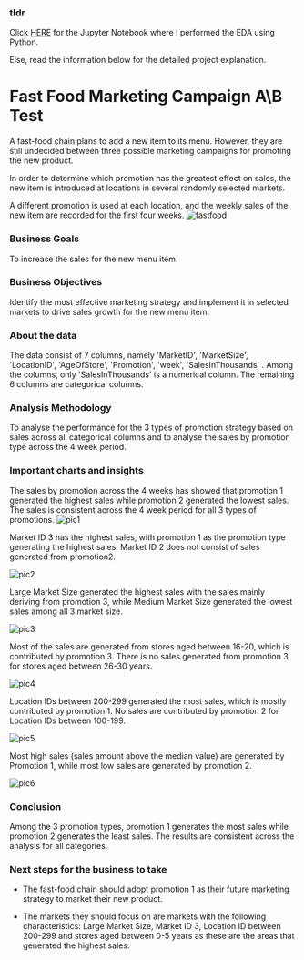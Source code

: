 ### tldr
Click [HERE](https://github.com/haiilingg/Business-Analytics-KYDP/blob/main/Python%20EDA/Python%20EDA%20FINAL%20PROJECT-HLT.ipynb) for the Jupyter Notebook where I performed the EDA using Python.

Else, read the information below for the detailed project explanation.

# Fast Food Marketing Campaign A\B Test
A fast-food chain plans to add a new item to its menu. However, they are still undecided between three possible marketing campaigns for promoting the new product. 

In order to determine which promotion has the greatest effect on sales, the new item is introduced at locations in several randomly selected markets. 

A different promotion is used at each location, and the weekly sales of the new item are recorded for the first four weeks.
![fastfood](https://github.com/haiilingg/Business-Analytics-KYDP/assets/130296433/ed8b75cf-55e4-4f6d-993a-94879397affe)

### Business Goals
To increase the sales for the new menu item.

### Business Objectives
Identify the most effective marketing strategy and implement it in selected markets to drive sales growth for the new menu item.

### About the data
The data consist of 7 columns, namely 'MarketID', 'MarketSize', 'LocationID', 'AgeOfStore', 'Promotion', 'week', 'SalesInThousands' . Among the columns, only 'SalesInThousands' is a numerical column. The remaining 6 columns are categorical columns.

### Analysis Methodology
To analyse the performance for the 3 types of promotion strategy based on sales across all categorical columns and to analyse the sales by promotion type across the 4 week period.

### Important charts and insights
The sales by promotion across the 4 weeks has showed that promotion 1 generated the highest sales while promotion 2 generated the lowest sales. The sales is consistent across the 4 week period for all 3 types of promotions.
 ![pic1](https://github.com/haiilingg/Business-Analytics-KYDP/assets/130296433/642aaae6-565f-41e2-9c1f-16788ec9088c)


Market ID 3 has the highest sales, with promotion 1 as the promotion type generating the highest sales. Market ID 2 does not consist of sales generated from promotion2.

 ![pic2](https://github.com/haiilingg/Business-Analytics-KYDP/assets/130296433/9e308697-7079-4d0b-a074-0ef6705bc630)


Large Market Size generated the highest sales with the sales mainly deriving from promotion 3, while Medium Market Size generated the lowest sales among all 3 market size.

 ![pic3](https://github.com/haiilingg/Business-Analytics-KYDP/assets/130296433/0732f533-0311-4bd6-be86-ff12ef105596)


Most of the sales are generated from stores aged between 16-20, which is contributed by promotion 3. There is no sales generated from promotion 3 for stores aged between 26-30 years.

![pic4](https://github.com/haiilingg/Business-Analytics-KYDP/assets/130296433/3c944c76-4d7b-4c2d-a57c-65cd89a6c8ee)

Location IDs between 200-299 generated the most sales, which is mostly contributed by promotion 1. No sales are contributed by promotion 2 for Location IDs between 100-199.

 ![pic5](https://github.com/haiilingg/Business-Analytics-KYDP/assets/130296433/cbf3f8ab-b6e1-407c-80eb-c94f3659fe0d)


Most high sales (sales amount above the median value) are generated by Promotion 1, while most low sales are generated by promotion 2.

 ![pic6](https://github.com/haiilingg/Business-Analytics-KYDP/assets/130296433/b2359ca8-fec1-42ab-a39c-349eacd81817)


### Conclusion
Among the 3 promotion types, promotion 1 generates the most sales while promotion 2 generates the least sales. The results are consistent across the analysis for all categories.

### Next steps for the business to take
- The fast-food chain should adopt promotion 1 as their future marketing strategy to market their new product. 

- The markets they should focus on are markets with the following characteristics: Large Market Size, Market ID 3, Location ID between 200-299 and stores aged between 0-5 years as these are the areas that generated the highest sales.
